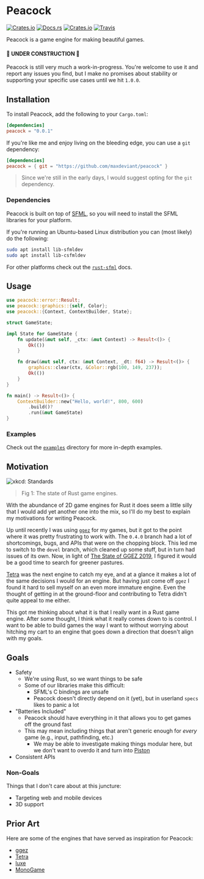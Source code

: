 # Peacock

[![Crates.io](https://img.shields.io/crates/v/peacock.svg)](https://crates.io/crates/peacock)
[![Docs.rs](https://docs.rs/peacock/badge.svg)](https://docs.rs/peacock/)
[![Crates.io](https://img.shields.io/crates/l/peacock.svg)](https://github.com/maxdeviant/peacock/blob/master/LICENSE)
[![Travis](https://img.shields.io/travis/maxdeviant/peacock.svg?style=flat)](https://travis-ci.org/maxdeviant/peacock)

Peacock is a game engine for making beautiful games.

#### 🚧 UNDER CONSTRUCTION 🚧

Peacock is still very much a work-in-progress. You're welcome to use it and report any issues you find, but I make no promises about stability or supporting your specific use cases until we hit `1.0.0`.

## Installation

To install Peacock, add the following to your `Cargo.toml`:

```toml
[dependencies]
peacock = "0.0.1"
```

If you're like me and enjoy living on the bleeding edge, you can use a `git` dependency:

```toml
[dependencies]
peacock = { git = "https://github.com/maxdeviant/peacock" }
```

> Since we're still in the early days, I would suggest opting for the `git` dependency.

### Dependencies

Peacock is built on top of [SFML](https://www.sfml-dev.org/), so you will need to install the SFML libraries for your platform.

If you're running an Ubuntu-based Linux distribution you can (most likely) do the following:

```sh
sudo apt install lib-sfmldev
sudo apt install lib-csfmldev
```

For other platforms check out the [`rust-sfml`](https://github.com/jeremyletang/rust-sfml) docs.

## Usage

```rust
use peacock::error::Result;
use peacock::graphics::{self, Color};
use peacock::{Context, ContextBuilder, State};

struct GameState;

impl State for GameState {
    fn update(&mut self, _ctx: &mut Context) -> Result<()> {
        Ok(())
    }

    fn draw(&mut self, ctx: &mut Context, _dt: f64) -> Result<()> {
        graphics::clear(ctx, &Color::rgb(100, 149, 237));
        Ok(())
    }
}

fn main() -> Result<()> {
    ContextBuilder::new("Hello, world!", 800, 600)
        .build()?
        .run(&mut GameState)
}
```

### Examples

Check out the [`examples`](./examples) directory for more in-depth examples.

## Motivation

![xkcd: Standards](https://imgs.xkcd.com/comics/standards.png)

> Fig 1: The state of Rust game engines.

With the abundance of 2D game engines for Rust it does seem a little silly that I would add yet another one into the mix, so I'll do my best to explain my motivations for writing Peacock.

Up until recently I was using [`ggez`](http://ggez.rs) for my games, but it got to the point where it was pretty frustrating to work with. The `0.4.0` branch had a lot of shortcomings, bugs, and APIs that were on the chopping block. This led me to switch to the `devel` branch, which cleaned up some stuff, but in turn had issues of its own. Now, in light of [The State of GGEZ 2019](https://wiki.alopex.li/TheStateOfGGEZ2019), I figured it would be a good time to search for greener pastures.

[Tetra](https://tetra.seventeencups.net/) was the next engine to catch my eye, and at a glance it makes a lot of the same decisions I would for an engine. But having just come off `ggez` I found it hard to sell myself on an even more immature engine. Even the thought of getting in at the ground-floor and contributing to Tetra didn't quite appeal to me either.

This got me thinking about what it is that I really want in a Rust game engine. After some thought, I think what it really comes down to is control. I want to be able to build games the way I want to without worrying about hitching my cart to an engine that goes down a direction that doesn't align with my goals.

## Goals

- Safety
  - We're using Rust, so we want things to be safe
  - Some of our libraries make this difficult:
    - SFML's C bindings are unsafe
    - Peacock doesn't directly depend on it (yet), but in userland `specs` likes to panic a lot
- "Batteries Included"
  - Peacock should have everything in it that allows you to get games off the ground fast
  - This may mean including things that aren't generic enough for _every_ game (e.g., input, pathfinding, etc.)
    - We may be able to investigate making things modular here, but we don't want to overdo it and turn into [Piston](https://www.piston.rs/)
- Consistent APIs

### Non-Goals

Things that I don't care about at this juncture:

- Targeting web and mobile devices
- 3D support

## Prior Art

Here are some of the engines that have served as inspiration for Peacock:

- [ggez](http://ggez.rs)
- [Tetra](https://tetra.seventeencups.net/)
- [luxe](https://luxeengine.com/)
- [MonoGame](http://www.monogame.net/)
